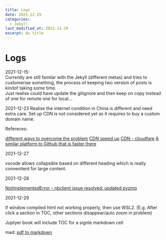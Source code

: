 ```yaml
---
title: Logs
date: 2021-12-29
categories:
  - Jekyll
last_modified_at: 2021-12-29
excerpt: As title
---
```


# Logs

2021-12-15:  
Currently are still familar with the Jekyll (different metas) and tries to customerise something, the process of keeping two version of posts is kindof taking some time.  
Just realise could have update the gitignore and then keep on copy instead of one for remote one for local...

2021-12-23
Realise the internet condition in China is different and need extra care. Set up CDN is not considered yet as it requires to buy a custom domain name.

Refereces:

[different ways to overcome the problem](https://7988888.xyz/blog1/)
[CDN speed up](https://zhuanlan.zhihu.com/p/354924632)
[CDN - cloudfare](https://monkeywie.cn/archives/)
[A similar platform to Github that is faster there](https://blog.csdn.net/qq_36759224/article/details/100879609)

2021-12-27

vscode allows collapsible based on different heading which is really convenitent for large content.

2021-12-28

[NotImplementedError - nbclient issue resolved: updated pyzmq](https://github.com/executablebooks/jupyter-book/issues/906)

2021-12-29

If window compiled html not working properly, then use WSL2. (E.g. After click a section in TOC, other sections disappear/auto zoom in problem)

Juptyer book will include TOC for a signle markdown cell

mad: [pdf to markdown](https://products.aspose.app/words/conversion/pdf-to-md)